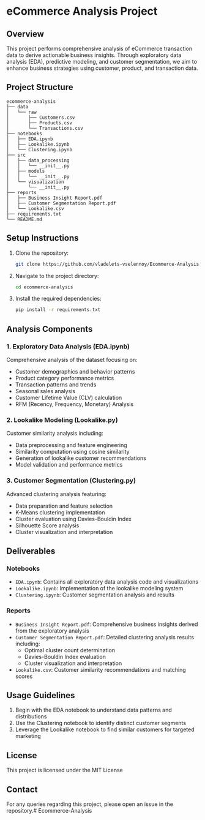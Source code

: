 # eCommerce Analysis Project

## Overview
This project performs comprehensive analysis of eCommerce transaction data to derive actionable business insights. Through exploratory data analysis (EDA), predictive modeling, and customer segmentation, we aim to enhance business strategies using customer, product, and transaction data.

## Project Structure
```
ecommerce-analysis
├── data
│   └── raw
│       ├── Customers.csv
│       ├── Products.csv
│       └── Transactions.csv
├── notebooks
│   ├── EDA.ipynb
│   ├── Lookalike.ipynb
│   └── Clustering.ipynb
├── src
│   ├── data_processing
│   │   └── __init__.py
│   ├── models
│   │   └── __init__.py
│   └── visualization
│       └── __init__.py
├── reports
│   ├── Business Insight Report.pdf
│   ├── Customer Segmentation Report.pdf
│   └── Lookalike.csv
├── requirements.txt
└── README.md
```

## Setup Instructions

1. Clone the repository:
   ```bash
   git clone https://github.com/vladelets-vselennoy/Ecommerce-Analysis
   ```

2. Navigate to the project directory:
   ```bash
   cd ecommerce-analysis
   ```

3. Install the required dependencies:
   ```bash
   pip install -r requirements.txt
   ```

## Analysis Components

### 1. Exploratory Data Analysis (EDA.ipynb)
Comprehensive analysis of the dataset focusing on:
- Customer demographics and behavior patterns
- Product category performance metrics
- Transaction patterns and trends
- Seasonal sales analysis
- Customer Lifetime Value (CLV) calculation
- RFM (Recency, Frequency, Monetary) Analysis

### 2. Lookalike Modeling (Lookalike.py)
Customer similarity analysis including:
- Data preprocessing and feature engineering
- Similarity computation using cosine similarity
- Generation of lookalike customer recommendations
- Model validation and performance metrics

### 3. Customer Segmentation (Clustering.py)
Advanced clustering analysis featuring:
- Data preparation and feature selection
- K-Means clustering implementation
- Cluster evaluation using Davies-Bouldin Index
- Silhouette Score analysis
- Cluster visualization and interpretation

## Deliverables

### Notebooks
- `EDA.ipynb`: Contains all exploratory data analysis code and visualizations
- `Lookalike.ipynb`: Implementation of the lookalike modeling system
- `Clustering.ipynb`: Customer segmentation analysis and results

### Reports
- `Business Insight Report.pdf`: Comprehensive business insights derived from the exploratory analysis
- `Customer Segmentation Report.pdf`: Detailed clustering analysis results including:
  - Optimal cluster count determination
  - Davies-Bouldin Index evaluation
  - Cluster visualization and interpretation
- `Lookalike.csv`: Customer similarity recommendations and matching scores

## Usage Guidelines
1. Begin with the EDA notebook to understand data patterns and distributions
2. Use the Clustering notebook to identify distinct customer segments
3. Leverage the Lookalike notebook to find similar customers for targeted marketing

## License
This project is licensed under the MIT License 


## Contact
For any queries regarding this project, please open an issue in the repository.# Ecommerce-Analysis
